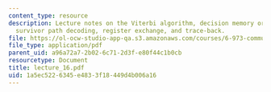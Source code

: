```yaml
---
content_type: resource
description: Lecture notes on the Viterbi algorithm, decision memory organization,
  survivor path decoding, register exchange, and trace-back.
file: https://ol-ocw-studio-app-qa.s3.amazonaws.com/courses/6-973-communication-system-design-spring-2006/1a5ec5226345e4833f18449d4b006a16_lecture_16.pdf
file_type: application/pdf
parent_uid: a96a72a7-2b02-6c71-2d3f-e80f44c1b0cb
resourcetype: Document
title: lecture_16.pdf
uid: 1a5ec522-6345-e483-3f18-449d4b006a16
---
```

